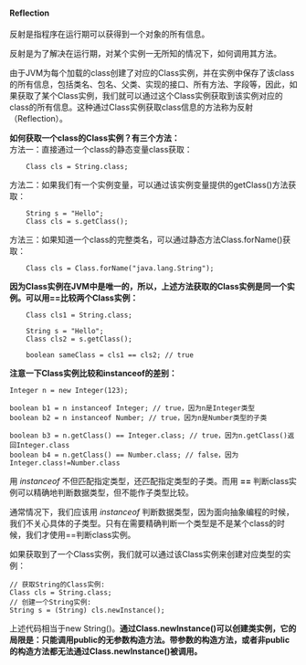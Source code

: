 #### Reflection
反射是指程序在运行期可以获得到一个对象的所有信息。  

反射是为了解决在运行期，对某个实例一无所知的情况下，如何调用其方法。  

由于JVM为每个加载的class创建了对应的Class实例，并在实例中保存了该class的所有信息，包括类名、包名、父类、实现的接口、所有方法、字段等，因此，如果获取了某个Class实例，我们就可以通过这个Class实例获取到该实例对应的class的所有信息。这种通过Class实例获取class信息的方法称为反射（Reflection）。  

__如何获取一个class的Class实例？有三个方法：__  
方法一：直接通过一个class的静态变量class获取：
```
    Class cls = String.class;
```
方法二：如果我们有一个实例变量，可以通过该实例变量提供的getClass()方法获取：
```
    String s = "Hello";
    Class cls = s.getClass();
```
方法三：如果知道一个class的完整类名，可以通过静态方法Class.forName()获取：
```
    Class cls = Class.forName("java.lang.String");
```
__因为Class实例在JVM中是唯一的，所以，上述方法获取的Class实例是同一个实例。可以用==比较两个Class实例：__
```
    Class cls1 = String.class;

    String s = "Hello";
    Class cls2 = s.getClass();

    boolean sameClass = cls1 == cls2; // true
```
__注意一下Class实例比较和instanceof的差别：__
```
Integer n = new Integer(123);

boolean b1 = n instanceof Integer; // true，因为n是Integer类型
boolean b2 = n instanceof Number; // true，因为n是Number类型的子类

boolean b3 = n.getClass() == Integer.class; // true，因为n.getClass()返回Integer.class
boolean b4 = n.getClass() == Number.class; // false，因为Integer.class!=Number.class
```
用 *instanceof* 不但匹配指定类型，还匹配指定类型的子类。而用 __==__ 判断class实例可以精确地判断数据类型，但不能作子类型比较。

通常情况下，我们应该用 *instanceof* 判断数据类型，因为面向抽象编程的时候，我们不关心具体的子类型。只有在需要精确判断一个类型是不是某个class的时候，我们才使用==判断class实例。  

如果获取到了一个Class实例，我们就可以通过该Class实例来创建对应类型的实例：
```
// 获取String的Class实例:
Class cls = String.class;
// 创建一个String实例:
String s = (String) cls.newInstance();
```
上述代码相当于new String()。__通过Class.newInstance()可以创建类实例，它的局限是：只能调用public的无参数构造方法。带参数的构造方法，或者非public的构造方法都无法通过Class.newInstance()被调用。__